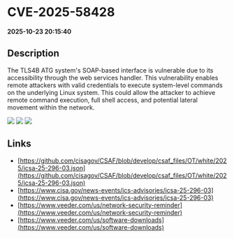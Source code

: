 # CVE-2025-58428

**2025-10-23 20:15:40**

## Description
The TLS4B ATG system's SOAP-based interface is vulnerable due to its accessibility through the web services handler. This vulnerability enables remote attackers with valid credentials to execute system-level commands on the underlying Linux system. This could allow the attacker to achieve remote command execution, full shell access, and potential lateral movement within the network.

![](https://img.shields.io/static/v1?label=Score&message=9.4&color=red)
![](https://img.shields.io/static/v1?label=Severity&message=CRITICAL&color=red)
![](https://img.shields.io/static/v1?label=CWE&message=RCE&color=green)

## Links
- [https://github.com/cisagov/CSAF/blob/develop/csaf_files/OT/white/2025/icsa-25-296-03.json](https://github.com/cisagov/CSAF/blob/develop/csaf_files/OT/white/2025/icsa-25-296-03.json)
- [https://www.cisa.gov/news-events/ics-advisories/icsa-25-296-03](https://www.cisa.gov/news-events/ics-advisories/icsa-25-296-03)
- [https://www.veeder.com/us/network-security-reminder](https://www.veeder.com/us/network-security-reminder)
- [https://www.veeder.com/us/software-downloads](https://www.veeder.com/us/software-downloads)
